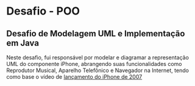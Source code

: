 # Desafio - POO
## Desafio de Modelagem UML e Implementação em Java
Neste desafio, fui responsável por modelar e diagramar a representação UML do componente iPhone, abrangendo suas funcionalidades como Reprodutor Musical, Aparelho Telefônico e Navegador na Internet, tendo como base o vídeo de [lançamento do iPhone de 2007]([https://exemplo.com/](https://www.youtube.com/watch?v=9ou608QQRq8&t=130s))
